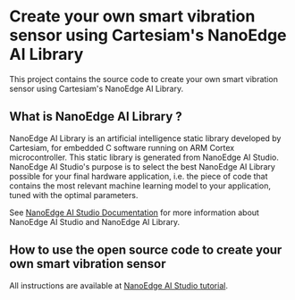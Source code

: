 # Create your own smart vibration sensor using Cartesiam's NanoEdge AI Library
This project contains the source code to create your own smart vibration sensor using Cartesiam's NanoEdge AI Library.

## What is NanoEdge AI Library ?
NanoEdge AI Library is an artificial intelligence static library developed by Cartesiam, for embedded C software running on ARM Cortex microcontroller. This static library is generated from NanoEdge AI Studio. 
NanoEdge AI Studio's purpose is to select the best NanoEdge AI Library possible for your final hardware application, i.e. the piece of code that contains the most relevant machine learning model to your application, tuned with the optimal parameters.

See [NanoEdge AI Studio Documentation](https://cartesiam-neai-docs.readthedocs-hosted.com/) for more information about NanoEdge AI Studio and NanoEdge AI Library.

## How to use the open source code to create your own smart vibration sensor
All instructions are available at [NanoEdge AI Studio tutorial](https://cartesiam-neai-docs.readthedocs-hosted.com/tutorials/vibration/vibration.html).
